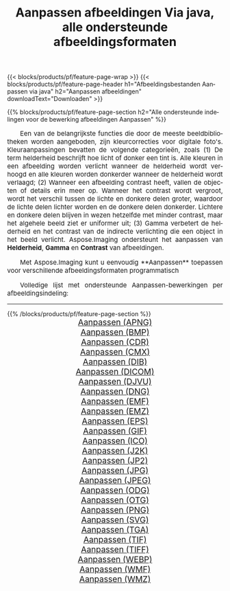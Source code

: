 ﻿---
title: Aanpassen afbeeldingen Via java, alle ondersteunde afbeeldingsformaten 
weight: 3920
url: /nl/java/adjust/ 
lang: nl
langdirlevel: 2
locales: zh-hans,ja,it,ru,de,es,fr,nl,id,lt,pl,pt,vi,tr,ko,zh-hant,ar,hi,th,sv,cs,uk,he
description: Met behulp van Aspose.Imaging kunt u eenvoudig Aanpassen afbeeldingen maken via java
---

{{< blocks/products/pf/feature-page-wrap >}}
{{< blocks/products/pf/feature-page-header h1="Afbeeldingsbestanden Aanpassen via java" h2="Aanpassen afbeeldingen" downloadText="Downloaden" >}}


{{% blocks/products/pf/feature-page-section  h2="Alle ondersteunde indelingen voor de bewerking afbeeldingen Aanpassen" %}}
<p align="justify" style="text-indent:2em;font-size:15px;">
Een van de belangrijkste functies die door de meeste beeldbibliotheken worden aangeboden, zijn kleurcorrecties voor digitale foto's. Kleuraanpassingen bevatten de volgende categorieën, zoals (1) De term helderheid beschrijft hoe licht of donker een tint is. Alle kleuren in een afbeelding worden verlicht wanneer de helderheid wordt verhoogd en alle kleuren worden donkerder wanneer de helderheid wordt verlaagd; (2) Wanneer een afbeelding contrast heeft, vallen de objecten of details erin meer op. Wanneer het contrast wordt vergroot, wordt het verschil tussen de lichte en donkere delen groter, waardoor de lichte delen lichter worden en de donkere delen donkerder. Lichtere en donkere delen blijven in wezen hetzelfde met minder contrast, maar het algehele beeld ziet er uniformer uit; (3) Gamma verbetert de helderheid en het contrast van de indirecte verlichting die een object in het beeld verlicht. Aspose.Imaging ondersteunt het aanpassen van <b>Helderheid</b>, <b>Gamma</b> en <b>Contrast</b> van afbeeldingen.
</p>
<p align="justify" style="text-indent:2em;font-size:15px;">
Met Aspose.Imaging kunt u eenvoudig **Aanpassen** toepassen voor verschillende afbeeldingsformaten programmatisch
</p>
<p align="justify" style="text-indent:2em;font-size:15px;">
Volledige lijst met ondersteunde Aanpassen-bewerkingen per afbeeldingsindeling:
</p>
<hr/>
{{% /blocks/products/pf/feature-page-section %}}
<div class="container-fluid productfamilypage bg-gray">
    <div class="convertypes bg-gray agp-content section">
        <div class="container">
		<div class="row other-converters" style="gap: 10px;font-size: 19px;text-align:center;">
		    <div class='col-md-2 other-converter remove-lp remove-rp'><a href="/imaging/nl/java/adjust/apng/" style="padding:15px;">Aanpassen (APNG)</a></div><div class='col-md-2 other-converter remove-lp remove-rp'><a href="/imaging/nl/java/adjust/bmp/" style="padding:15px;">Aanpassen (BMP)</a></div><div class='col-md-2 other-converter remove-lp remove-rp'><a href="/imaging/nl/java/adjust/cdr/" style="padding:15px;">Aanpassen (CDR)</a></div><div class='col-md-2 other-converter remove-lp remove-rp'><a href="/imaging/nl/java/adjust/cmx/" style="padding:15px;">Aanpassen (CMX)</a></div><div class='col-md-2 other-converter remove-lp remove-rp'><a href="/imaging/nl/java/adjust/dib/" style="padding:15px;">Aanpassen (DIB)</a></div><div class='col-md-2 other-converter remove-lp remove-rp'><a href="/imaging/nl/java/adjust/dicom/" style="padding:15px;">Aanpassen (DICOM)</a></div><div class='col-md-2 other-converter remove-lp remove-rp'><a href="/imaging/nl/java/adjust/djvu/" style="padding:15px;">Aanpassen (DJVU)</a></div><div class='col-md-2 other-converter remove-lp remove-rp'><a href="/imaging/nl/java/adjust/dng/" style="padding:15px;">Aanpassen (DNG)</a></div><div class='col-md-2 other-converter remove-lp remove-rp'><a href="/imaging/nl/java/adjust/emf/" style="padding:15px;">Aanpassen (EMF)</a></div><div class='col-md-2 other-converter remove-lp remove-rp'><a href="/imaging/nl/java/adjust/emz/" style="padding:15px;">Aanpassen (EMZ)</a></div><div class='col-md-2 other-converter remove-lp remove-rp'><a href="/imaging/nl/java/adjust/eps/" style="padding:15px;">Aanpassen (EPS)</a></div><div class='col-md-2 other-converter remove-lp remove-rp'><a href="/imaging/nl/java/adjust/gif/" style="padding:15px;">Aanpassen (GIF)</a></div><div class='col-md-2 other-converter remove-lp remove-rp'><a href="/imaging/nl/java/adjust/ico/" style="padding:15px;">Aanpassen (ICO)</a></div><div class='col-md-2 other-converter remove-lp remove-rp'><a href="/imaging/nl/java/adjust/j2k/" style="padding:15px;">Aanpassen (J2K)</a></div><div class='col-md-2 other-converter remove-lp remove-rp'><a href="/imaging/nl/java/adjust/jp2/" style="padding:15px;">Aanpassen (JP2)</a></div><div class='col-md-2 other-converter remove-lp remove-rp'><a href="/imaging/nl/java/adjust/jpg/" style="padding:15px;">Aanpassen (JPG)</a></div><div class='col-md-2 other-converter remove-lp remove-rp'><a href="/imaging/nl/java/adjust/jpeg/" style="padding:15px;">Aanpassen (JPEG)</a></div><div class='col-md-2 other-converter remove-lp remove-rp'><a href="/imaging/nl/java/adjust/odg/" style="padding:15px;">Aanpassen (ODG)</a></div><div class='col-md-2 other-converter remove-lp remove-rp'><a href="/imaging/nl/java/adjust/otg/" style="padding:15px;">Aanpassen (OTG)</a></div><div class='col-md-2 other-converter remove-lp remove-rp'><a href="/imaging/nl/java/adjust/png/" style="padding:15px;">Aanpassen (PNG)</a></div><div class='col-md-2 other-converter remove-lp remove-rp'><a href="/imaging/nl/java/adjust/svg/" style="padding:15px;">Aanpassen (SVG)</a></div><div class='col-md-2 other-converter remove-lp remove-rp'><a href="/imaging/nl/java/adjust/tga/" style="padding:15px;">Aanpassen (TGA)</a></div><div class='col-md-2 other-converter remove-lp remove-rp'><a href="/imaging/nl/java/adjust/tif/" style="padding:15px;">Aanpassen (TIF)</a></div><div class='col-md-2 other-converter remove-lp remove-rp'><a href="/imaging/nl/java/adjust/tiff/" style="padding:15px;">Aanpassen (TIFF)</a></div><div class='col-md-2 other-converter remove-lp remove-rp'><a href="/imaging/nl/java/adjust/webp/" style="padding:15px;">Aanpassen (WEBP)</a></div><div class='col-md-2 other-converter remove-lp remove-rp'><a href="/imaging/nl/java/adjust/wmf/" style="padding:15px;">Aanpassen (WMF)</a></div><div class='col-md-2 other-converter remove-lp remove-rp'><a href="/imaging/nl/java/adjust/wmz/" style="padding:15px;">Aanpassen (WMZ)</a></div>
                </div>
        </div>
    </div>
</div>
<br/>

